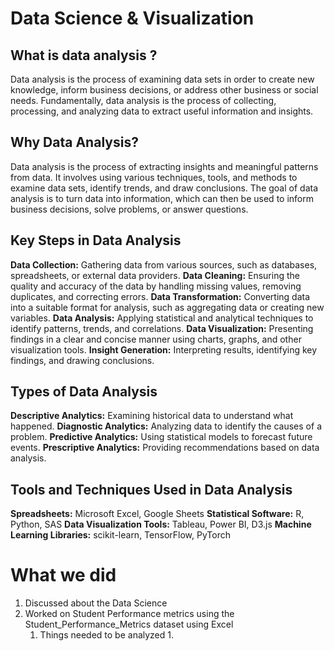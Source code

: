 # Data Science & Visualization

## What is data analysis ?
Data analysis is the process of examining data sets in order to create new knowledge, inform business decisions, or address other business or social needs. 
Fundamentally, data analysis is the process of collecting, processing, and analyzing data to extract useful information and insights.
## Why Data Analysis?
Data analysis is the process of extracting insights and meaningful patterns from data. It involves using various techniques, tools, and methods to examine data sets, identify trends, and draw conclusions. The goal of data analysis is to turn data into information, which can then be used to inform business decisions, solve problems, or answer questions.
## Key Steps in Data Analysis
**Data Collection:** Gathering data from various sources, such as databases, spreadsheets, or external data providers.
**Data Cleaning:** Ensuring the quality and accuracy of the data by handling missing values, removing duplicates, and correcting errors.
**Data Transformation:** Converting data into a suitable format for analysis, such as aggregating data or creating new variables.
**Data Analysis:** Applying statistical and analytical techniques to identify patterns, trends, and correlations.
**Data Visualization:** Presenting findings in a clear and concise manner using charts, graphs, and other visualization tools.
**Insight Generation:** Interpreting results, identifying key findings, and drawing conclusions.
## Types of Data Analysis
**Descriptive Analytics:** Examining historical data to understand what happened.
**Diagnostic Analytics:** Analyzing data to identify the causes of a problem.
**Predictive Analytics:** Using statistical models to forecast future events.
**Prescriptive Analytics:** Providing recommendations based on data analysis.

## Tools and Techniques Used in Data Analysis
**Spreadsheets:** Microsoft Excel, Google Sheets
**Statistical Software:** R, Python, SAS
**Data Visualization Tools:** Tableau, Power BI, D3.js
**Machine Learning Libraries:** scikit-learn, TensorFlow, PyTorch


# What we did

1. Discussed about the Data Science
2. Worked on Student Performance metrics using the Student_Performance_Metrics dataset using Excel
	1. Things needed to be analyzed
		1. 